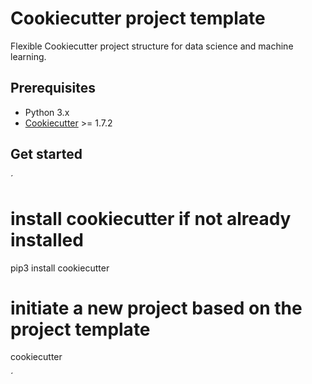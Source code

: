 Cookiecutter project template
=============================
Flexible Cookiecutter project structure for data science and machine learning.

Prerequisites
-------------
* Python 3.x
* [Cookiecutter](https://cookiecutter.readthedocs.io/en/latest/installation.html) >= 1.7.2 

Get started
------------
´
# install cookiecutter if not already installed
pip3 install cookiecutter

# initiate a new project based on the project template
cookiecutter <git-address>

´


  
